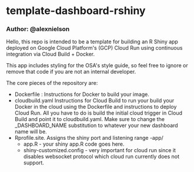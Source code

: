 # template-dashboard-rshiny
### Author: @alexnielson

Hello, this repo is intended to be a template for building an R Shiny app deployed on Google Cloud Platform's (GCP) Cloud Run using continuous integration via Cloud Build + Docker. 

This app includes styling for the OSA's style guide, so feel free to ignore or remove that code if you are not an internal developer. 

The core pieces of the repository are:

- Dockerfile : Instructions for Docker to build your image.
- cloudbuild.yaml Instructions for Cloud Build to run your build your Docker in the cloud using the Dockerfile and instructions to deploy Cloud Run. All you have to do is build the initial cloud trigger in Cloud Build and point it to cloudbuild.yaml. Make sure to change the _DASHBOARD_NAME substitution to whatever your new dashboard name will be. 
- Rprofile.site. Assigns the shiny port and listening range
-app/
  - app.R - your shiny app.R code goes here. 
  - shiny-customized.config - very important for cloud run since it disables websocket protocol which cloud run currently does not support.



